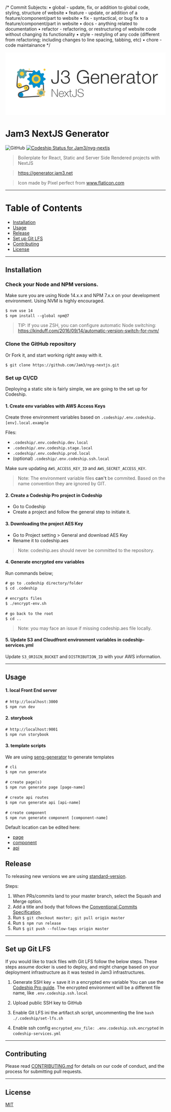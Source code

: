 /*
Commit Subjects:
  • global - update, fix, or addition to global code, styling, structure of website
  • feature - update, or addition of a feature/component/part to website
  • fix - syntactical, or bug fix to a feature/component/part in website
  • docs - anything related to documentation
  • refactor - refactoring, or restructuring of website code without changing its functionality
  • style - restyling of any code (different from refactoring; including changes to line spacing, tabbing, etc)
  • chore - code maintainance
*/

<p align="center">
  <a href="https://terminalizer.com">
    <img src="docs/logo.jpg"/>
  </a>
</p>

# Jam3 NextJS Generator

![GitHub](https://img.shields.io/github/license/jam3/nyg-nextjs)
[![Codeship Status for Jam3/nyg-nextjs](https://app.codeship.com/projects/0fcd63a0-29d6-0138-cc17-02df0a7848fa/status?branch=master)](https://app.codeship.com/projects/384142)

> Boilerplate for React, Static and Server Side Rendered projects with NextJS

> https://generator.jam3.net

> Icon made by Pixel perfect from www.flaticon.com

---

# Table of Contents

- [Installation](#installation)
- [Usage](#usage)
- [Release](#release)
- [Set up Git LFS](#setupgitlfs)
- [Contributing](#contributing)
- [License](#license)

---

## Installation

### Check your Node and NPM versions.

Make sure you are using Node 14.x.x and NPM 7.x.x on your development environment. Using NVM is highly encouraged.

```properties
$ nvm use 14
$ npm install --global npm@7
```

> TIP: If you use ZSH, you can configure automatic Node switching: https://kinduff.com/2016/09/14/automatic-version-switch-for-nvm/

### Clone the GitHub repository

Or Fork it, and start working right away with it.

```properties
$ git clone https://github.com/Jam3/nyg-nextjs.git
```

### Set up CI/CD

Deploying a static site is fairly simple, we are going to the set up for Codeship.

#### 1. Create env variables with AWS Access Keys

Create three environment variables based on `.codeship/.env.codeship.[env].local.example`

Files:

- `.codeship/.env.codeship.dev.local`
- `.codeship/.env.codeship.stage.local`
- `.codeship/.env.codeship.prod.local`
- (optional) `.codeship/.env.codeship.ssh.local`

Make sure updating `AWS_ACCESS_KEY_ID` and `AWS_SECRET_ACCESS_KEY`.

> Note: The environment variable files **can't** be commited. Based on the name convention they are ignored by GIT.

#### 2. Create a Codeship Pro project in Codeship

- Go to Codeship
- Create a project and follow the general step to initiate it.

#### 3. Downloading the project AES Key

- Go to Project setting > General and download AES Key
- Rename it to codeship.aes

> Note: codeship.aes should never be committed to the repository.

#### 4. Generate encrypted env variables

Run commands below;

```properties
# go to .codeship directory/folder
$ cd .codeship

# encrypts files
$ ./encrypt-env.sh

# go back to the root
$ cd ..
```

> Note: you may face an issue if missing codeship.aes file locally.

#### 5. Update S3 and Cloudfront environment variables in codeship-services.yml

Update `S3_ORIGIN_BUCKET` and `DISTRIBUTION_ID` with your AWS information.

---

## Usage

#### 1. local Front End server

```properties
# http://localhost:3000
$ npm run dev
```

#### 2. storybook

```properties
# http://localhost:9001
$ npm run storybook
```

#### 3. template scripts

We are using [seng-generator](https://github.com/mediamonks/seng-generator) to generate templates

```properties
# cli
$ npm run generate

# create page(s)
$ npm run generate page [page-name]

# create api routes
$ npm run generate api [api-name]

# create component
$ npm run generate component [component-name]
```

Default location can be edited here:

- [page](scripts/templates/page/.senggenerator)
- [component](scripts/templates/component/.senggenerator)
- [api](scripts/templates/api/.senggenerator)

## Release

To releasing new versions we are using [standard-version](https://github.com/conventional-changelog/standard-version).

Steps:

1. When PRs/commits land to your master branch, select the Squash and Merge option.
2. Add a title and body that follows the [Conventional Commits Specification](https://www.conventionalcommits.org).
3. Run `$ git checkout master; git pull origin master`
4. Run `$ npm run release`
5. Run `$ git push --follow-tags origin master`

---

## Set up Git LFS

If you would like to track files with Git LFS follow the below steps. These steps assume docker is used to deploy, and might change based on your deployment infrastructure as it was tested in Jam3 infrastructures.

1. Generate SSH key + save it in a encrypted env variable
   You can use the [Codeship Pro guide](https://github.com/codeship-library/docker-utilities/tree/master/ssh-helper). The encrypted environment will be a different file name, like `.env.codeship.ssh.local`

2. Upload public SSH key to GitHub

3. Enable Git LFS ini the artifact.sh script, uncommenting the line `bash ./.codeship/set-lfs.sh`
4. Enable ssh config `encrypted_env_file: .env.codeship.ssh.encrypted` in `codeship-services.yml`

---

## Contributing

Please read [CONTRIBUTING.md](CONTRIBUTING.md) for details on our code of conduct, and the process for submitting
pull requests.

---

## License

[MIT](LICENSE)
